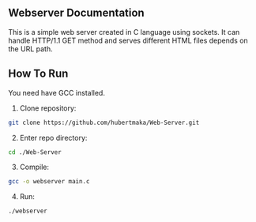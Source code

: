 ## Webserver Documentation
This is a simple web server created in C language using sockets.
It can handle HTTP/1.1 GET method and serves different HTML files depends on the URL path.

## How To Run
You need have GCC installed.
1. Clone repository:
```bash
git clone https://github.com/hubertmaka/Web-Server.git
```
2. Enter repo directory:
```bash
cd ./Web-Server
```
3. Compile:
```bash
gcc -o webserver main.c
```
4. Run:
```bash
./webserver
```
